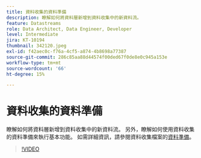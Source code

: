 ```yaml
---
title: 資料收集的資料準備
description: 瞭解如何將資料層新增到資料收集中的新資料流。
feature: Datastreams
role: Data Architect, Data Engineer, Developer
level: Intermediate
jira: KT-10194
thumbnail: 342120.jpeg
exl-id: f42aec0c-f76a-4cf5-a874-4b8698a77387
source-git-commit: 286c85aa88d44574f00ded67f0de8e0c945a153e
workflow-type: tm+mt
source-wordcount: '66'
ht-degree: 15%

---
```


# 資料收集的資料準備

瞭解如何將資料層新增到資料收集中的新資料流。 另外，瞭解如何使用資料收集的資料準備來執行基本功能。 如需詳細資訊，請參閱資料收集檔案的[資料準備](https://experienceleague.adobe.com/docs/experience-platform/edge/fundamentals/datastreams.html#data-prep)。

>[!VIDEO](https://video.tv.adobe.com/v/342120/?learn=on&enablevpops)
